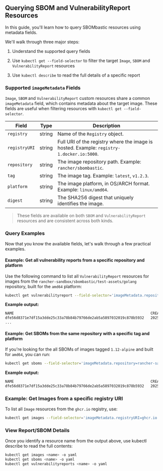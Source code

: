 ## Querying SBOM and VulnerabilityReport Resources

In this guide, you'll learn how to query SBOMbastic resources using metadata fields.

We'll walk through three major steps:

1. Understand the supported query fields

2. Use `kubectl get --field-selector` to filter the target `Image`, `SBOM` and `VulnerabilityReport` resources

3. Use `kubectl describe` to read the full details of a specific report

### Supported `imageMetadata` Fields

`Image`, `SBOM` and `VulnerabilityReport` custom resources share a common `imageMetadata` field, which contains metadata about the target image.
These fields are useful when filtering resources with `kubectl get --field-selector`.

| Field         | Type   | Description                                                                               |
| ------------- | ------ | ----------------------------------------------------------------------------------------- |
| `registry`    | string | Name of the `Registry` object.                                                            |
| `registryURI` | string | Full URI of the registry where the image is hosted. Example: `registry-1.docker.io:5000`. |
| `repository`  | string | The image repository path. Example: `rancher/sbombastic`.                                 |
| `tag`         | string | The image tag. Example: `latest`, `v1.2.3`.                                               |
| `platform`    | string | The image platform, in OS/ARCH format. Example: `linux/amd64`.                            |
| `digest`      | string | The SHA256 digest that uniquely identifies the image.                                     |

> These fields are available on both `SBOM` and `VulnerabilityReport` resources and are consistent across both kinds.

### Query Examples

Now that you know the available fields, let's walk through a few practical examples.

#### Example: Get all vulnerability reports from a specific repository and platform

Use the following command to list all `VulnerabilityReport` resources for images from the `rancher-sandbox/sbombastic/test-assets/golang` repository, built for the `amd64` platform:

```bash
kubectl get vulnerabilityreport --field-selector='imageMetadata.repository=rancher-sandbox/sbombastic/test-assets/golang,imageMetadata.platform=linux/amd64'
```

**Example output:**

```bash
NAME                                                               CREATED AT
dfe56d8371e7df15a3dde25c33a78b84b79766de2ab5a5897032019c878b5932   2025-06-23T04:35:16Z
...
```

#### Example: Get SBOMs from the same repository with a specific tag and platform

If you're looking for the all SBOMs of images tagged `1.12-alpine` and built for `amd64`, you can run:

```bash
kubectl get sboms --field-selector='imageMetadata.repository=rancher-sandbox/sbombastic/test-assets/golang,imageMetadata.tag=1.12-alpine,imageMetadata.platform=linux/amd64'
```

**Example output:**

```bash
NAME                                                               CREATED AT
dfe56d8371e7df15a3dde25c33a78b84b79766de2ab5a5897032019c878b5932   2025-06-23T04:34:41Z
```

### Example: Get Images from a specific registry URI

To list all `Image` resources from the `ghcr.io` registry, use:

```bash
kubectl get images --field-selector='imageMetadata.registryURI=ghcr.io'
```

### View Report/SBOM Details

Once you identify a resource name from the output above, use kubectl describe to read the full contents:

```bash
kubectl get images <name> -o yaml
kubectl get sboms <name> -o yaml
kubectl get vulnerabilityreports <name> -o yaml
```
